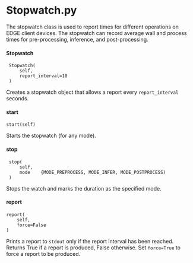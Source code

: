 # Stopwatch.py

The stopwatch class is used to report times for different operations on EDGE client devices. The stopwatch can record
average wall and process times for pre-processing, inference, and post-processing. 

#### Stopwatch

     Stopwatch(
         self,
         report_interval=10
     )
     
Creates a stopwatch object that allows a report every `report_interval` seconds. 

#### start

    start(self)

Starts the stopwatch (for any mode).

#### stop

     stop(
         self,
         mode    {MODE_PREPROCESS, MODE_INFER, MODE_POSTPROCESS)
     ) 

Stops the watch and marks the duration as the specified mode. 

#### report

    report(
        self,
        force=False
    )
    
Prints a report to `stdout` only if the report interval has been reached. Returns True if a report is produced, False
otherwise. Set `force=True` to force a report to be produced. 